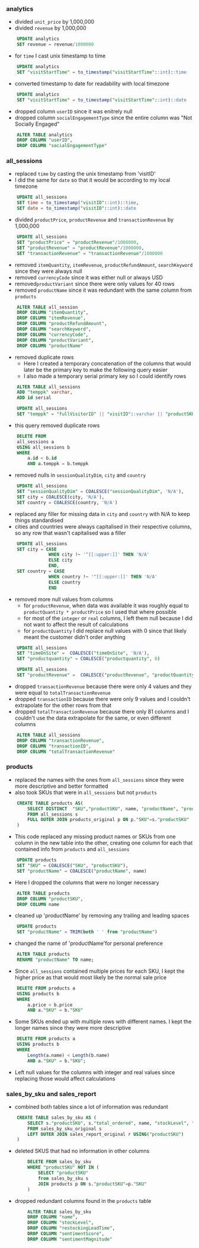 ### analytics 

- divided `unit_price` by 1,000,000
- divided `revenue` by 1,000,000
```SQL
    UPDATE analytics
    SET revenue = revenue/1000000
```
- for `time` I cast unix timestamp to time
```SQL
    UPDATE analytics
    SET "visitStartTime" = to_timestamp("visitStartTime"::int)::time
```
- converted timestamp to date for readability with local timezone
```SQL
    UPDATE analytics
    SET "visitStartTime" = to_timestamp("visitStartTime"::int)::date
```
- dropped column `userID` since it was enitrely null
- dropped column `socialEngagementType` since the entire column was "Not Socially Engaged"
```SQL
    ALTER TABLE analytics
    DROP COLUMN "userID",
    DROP COLUMN "socialEngagementType"
```

### all_sessions
- replaced `time` by casting the unix timestamp from 'visitID'
- I did the same for `date` so that it would be according to my local timezone
```SQL
    UPDATE all_sessions
    SET time = to_timestamp("visitID"::int)::time,
    SET date = to_timestamp("visitID"::int)::date
```
- divided `productPrice`, `productRevenue` and `transactionRevenue` by 1,000,000
```SQL
    UPDATE all_sessions
    SET "productPrice" = "productRevenue"/1000000,
    SET "productRevenue" = "productRevenue"/1000000,
    SET "transactionRevenue" = "transactionRevenue"/1000000
```
- removed `itemQuantity`, `itemRevenue`, `productRefundAmount`, `searchKeyword` since they were always null
- removed `currencyCode` since it was either null or always USD
- removed`productVariant` since there were only values for 40 rows
- removed `productName` since it was redundant with the same column from `products`
```SQL
    ALTER TABLE all_session
    DROP COLUMN "itemQuantity",
    DROP COLUMN "itemRevenue",
    DROP COLUMN "productRefundAmount",
    DROP COLUMN "searchKeyword",
    DROP COLUMN "currencyCode",
    DROP COLUMN "productVariant",
    DROP COLUMN "productName"
```
- removed duplicate rows
  - Here I created a temporary concatenation of the columns that would later be the primary key to make the following query easier
  - I also made a temporary serial primary key so I could identify rows
```SQL
	ALTER TABLE all_sessions
	ADD "temppk" varchar, 
	ADD id serial
```
```SQL
	UPDATE all_sessions
	SET "temppk" = "fullVisitorID" || "visitID"::varchar || "productSKU"
```	
- this query removed duplicate rows
```SQL
	DELETE FROM
    all_sessions a
    USING all_sessions b
	WHERE
    	a.id < b.id
    	AND a.temppk = b.temppk
```

- removed nulls in `sessionQualityDim`, `city` and `country`
```SQL
	UPDATE all_sessions
	SET "sessionQualityDim" = COALESCE("sessionQualityDim", 'N/A'),
	SET city = COALESCE(city, 'N/A'),
	SET country = COALESCE(country, 'N/A')
```
- replaced any filler for missing data in `city` and `country` with N/A to keep things standardised
- cities and countries were always capitalised in their respective columns, so any row that wasn't capitalised was a filler

```SQL
    UPDATE all_sessions
	SET city = CASE
			    WHEN city !~ '^[[:upper:]]' THEN 'N/A'
    			ELSE city 
				END,
	SET country = CASE
			    WHEN country !~ '^[[:upper:]]' THEN 'N/A'
    			ELSE country 
				END
```
- removed more null values from columns
  - for `productRevenue`, when data was available it was roughly equal to `productQuantity * productPrice` so I used that where possible
   - for most of the `integer` or `real` columns, I left them null because I did not want to affect the result of calculations
   - for `productQuantity` I did replace null values with 0 since that likely meant the customer didn't order anything
```SQL
    UPDATE all_sessions
    SET "timeOnSite" =  COALESCE("timeOnSite", 'N/A'),
    SET "productquantity" = COALESCE("productquantity", 0)
```
```SQL
    UPDATE all_sessions
    SET "productRevenue" =  COALESCE("productRevenue", "productQuantity" * "productPrice"),
```
- dropped `transactionRevenue` because there were only 4 values and they were equal to `totalTransactionRevenue`
- dropped `transactionID` because there were only 9 values and I couldn't extrapolate for the other rows from that
- dropped `totalTransactionRevenue` because there only 81 columns and I couldn't use the data extrapolate for the same, or even different columns
```SQL
    ALTER TABLE all_sessions
    DROP COLUMN "transactionRevenue",
    DROP COLUMN "transactionID",
    DROP COLUMN "totalTransactionRevenue"
```

### products

- replaced the names with the ones from `all_sessions` since they were more descriptive and better formatted
- also took SKUs that were in `all_sessions` but not `products`
```SQL
    CREATE TABLE products AS(
    	SELECT DISTINCT  "SKU","productSKU", name, "productName", "productPrice" as price,p."orderedQuantity", "stockLevel", "restockingLeadTime", "sentimentScore", 	"sentimentMagnitude"
    	FROM all_sessions s
    	FULL OUTER JOIN products_original p ON p."SKU"=s."productSKU"
	)
```
- This code replaced any missing product names or SKUs from one column in the new table into the other, creating one column for each that contained info from `products` and `all_sessions`
```SQL
    UPDATE products
	SET "SKU" = COALESCE("SKU", "productSKU"),
	SET "productName" = COALESCE("productName", name)
```
- Here I dropped the columns that were no longer necessary
```SQL
	ALTER TABLE products
	DROP COLUMN "productSKU",
	DROP COLUMN name
```	

- cleaned up 'productName' by removing any trailing and leading spaces
```SQL
	UPDATE products
	SET "productName" = TRIM(both ' ' from "productName")
```
- changed the name of 'productName'for personal preference
```SQL
    ALTER TABLE products
    RENAME "productName" TO name;
```
- Since `all_sessions` contained multiple prices for each SKU, I kept the higher price as that would most likely be the normal sale price
```SQL
	DELETE FROM products a
    USING products b
	WHERE
    	a.price < b.price
    	AND a."SKU" = b."SKU"
```
- Some SKUs ended up with multiple rows with different names. I kept the longer names since they were more descriptive
```SQL
	DELETE FROM products a
    USING products b
	WHERE
    	Length(a.name) < Length(b.name)
    	AND a."SKU" = b."SKU";
```	
- Left null values for the columns with integer and real values since replacing those would affect calculations
	

### sales_by_sku and sales_report
- combined both tables since a lot of information was redundant
```SQL
    CREATE TABLE sales_by_sku AS (
	    SELECT s."productSKU", s."total_ordered", name, "stockLevel", "restockingLeadTime", "sentimentScore", "sentimentMagnitude", ratio 
	    FROM sales_by_sku_original s
    	LEFT OUTER JOIN sales_report_original r USING("productSKU")
	)
```

- deleted SKUS that had no information in other columns
```SQL
		DELETE FROM sales_by_sku 
		WHERE "productSKU" NOT IN (
    	    SELECT "productSKU"
		    from sales_by_sku s
		    JOIN products p ON s."productSKU"=p."SKU"
		)
```

- dropped redundant columns found in the `products` table
```SQL
		ALTER TABLE sales_by_sku
		DROP COLUMN "name", 
		DROP COLUMN "stockLevel",
		DROP COLUMN "restockingLeadTime",
	    DROP COLUMN "sentimentScore",
		DROP COLUMN "sentimentMagnitude"